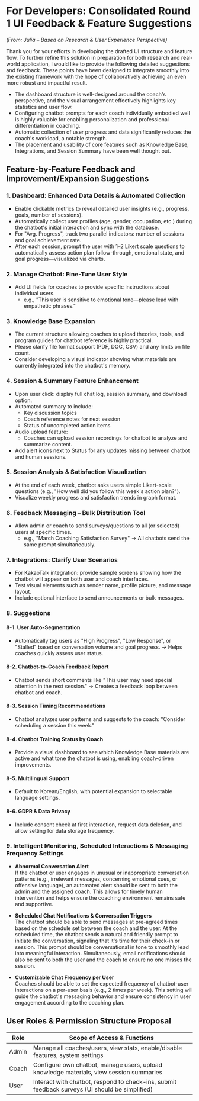 # For Developers: Consolidated Round 1 UI Feedback & Feature Suggestions

_(From: Julia – Based on Research & User Experience Perspective)_

Thank you for your efforts in developing the drafted UI structure and feature flow.
To further refine this solution in preparation for both research and real-world application,
I would like to provide the following detailed suggestions and feedback. These points have
been designed to integrate smoothly into the existing framework with the hope of
collaboratively achieving an even more robust and impactful result.

- The dashboard structure is well-designed around the coach's perspective, and the
  visual arrangement effectively highlights key statistics and user flow.
- Configuring chatbot prompts for each coach individually embodied well is highly
  valuable for enabling personalization and professional differentiation in coaching.
- Automatic collection of user progress and data significantly reduces the coach's
  workload, a notable strength.
- The placement and usability of core features such as Knowledge Base, Integrations,
  and Session Summary have been well thought out.

## Feature-by-Feature Feedback and Improvement/Expansion Suggestions

### 1. Dashboard: Enhanced Data Details & Automated Collection

- Enable clickable metrics to reveal detailed user insights (e.g., progress, goals, number
  of sessions).
- Automatically collect user profiles (age, gender, occupation, etc.) during the chatbot's
  initial interaction and sync with the database.
- For "Avg. Progress", track two parallel indicators: number of sessions and goal
  achievement rate.
- After each session, prompt the user with 1–2 Likert scale questions to automatically
  assess action plan follow-through, emotional state, and goal progress—visualized via
  charts.

### 2. Manage Chatbot: Fine-Tune User Style

- Add UI fields for coaches to provide specific instructions about individual users.
  - e.g., "This user is sensitive to emotional tone—please lead with empathetic
    phrases."

### 3. Knowledge Base Expansion

- The current structure allowing coaches to upload theories, tools, and program guides
  for chatbot reference is highly practical.
- Please clarify file format support (PDF, DOC, CSV) and any limits on file count.
- Consider developing a visual indicator showing what materials are currently
  integrated into the chatbot's memory.

### 4. Session & Summary Feature Enhancement

- Upon user click: display full chat log, session summary, and download option.
- Automated summary to include:
  - Key discussion topics
  - Coach reference notes for next session
  - Status of uncompleted action items
- Audio upload feature:
  - Coaches can upload session recordings for chatbot to analyze and summarize
    content.
- Add alert icons next to Status for any updates missing between chatbot and human
  sessions.

### 5. Session Analysis & Satisfaction Visualization

- At the end of each week, chatbot asks users simple Likert-scale questions (e.g., "How
  well did you follow this week's action plan?").
- Visualize weekly progress and satisfaction trends in graph format.

### 6. Feedback Messaging – Bulk Distribution Tool

- Allow admin or coach to send surveys/questions to all (or selected) users at specific
  times.
  - e.g., "March Coaching Satisfaction Survey" → All chatbots send the same
    prompt simultaneously.

### 7. Integrations: Clarify User Scenarios

- For KakaoTalk integration: provide sample screens showing how the chatbot will
  appear on both user and coach interfaces.
- Test visual elements such as sender name, profile picture, and message layout.
- Include optional interface to send announcements or bulk messages.

### 8. Suggestions

#### 8-1. User Auto-Segmentation

- Automatically tag users as "High Progress", "Low Response", or "Stalled" based on
  conversation volume and goal progress.
  → Helps coaches quickly assess user status.

#### 8-2. Chatbot-to-Coach Feedback Report

- Chatbot sends short comments like "This user may need special attention in the next
  session."
  → Creates a feedback loop between chatbot and coach.

#### 8-3. Session Timing Recommendations

- Chatbot analyzes user patterns and suggests to the coach: "Consider scheduling a
  session this week."

#### 8-4. Chatbot Training Status by Coach

- Provide a visual dashboard to see which Knowledge Base materials are active and
  what tone the chatbot is using, enabling coach-driven improvements.

#### 8-5. Multilingual Support

- Default to Korean/English, with potential expansion to selectable language settings.

#### 8-6. GDPR & Data Privacy

- Include consent check at first interaction, request data deletion, and allow setting for
  data storage frequency.

### 9. Intelligent Monitoring, Scheduled Interactions & Messaging Frequency Settings

- **Abnormal Conversation Alert**  
  If the chatbot or user engages in unusual or inappropriate conversation patterns (e.g.,
  irrelevant messages, concerning emotional cues, or offensive language), an automated
  alert should be sent to both the admin and the assigned coach. This allows for timely
  human intervention and helps ensure the coaching environment remains safe and
  supportive.

- **Scheduled Chat Notifications & Conversation Triggers**  
  The chatbot should be able to send messages at pre-agreed times based on the
  schedule set between the coach and the user. At the scheduled time, the chatbot sends
  a natural and friendly prompt to initiate the conversation, signaling that it's time for
  their check-in or session. This prompt should be conversational in tone to smoothly
  lead into meaningful interaction.
  Simultaneously, email notifications should also be sent to both the user and the coach
  to ensure no one misses the session.

- **Customizable Chat Frequency per User**  
  Coaches should be able to set the expected frequency of chatbot-user interactions on a
  per-user basis (e.g., 2 times per week). This setting will guide the chatbot's messaging
  behavior and ensure consistency in user engagement according to the coaching plan.

## User Roles & Permission Structure Proposal

| Role  | Scope of Access & Functions                                                                    |
| ----- | ---------------------------------------------------------------------------------------------- |
| Admin | Manage all coaches/users, view stats, enable/disable features, system settings                 |
| Coach | Configure own chatbot, manage users, upload knowledge materials, view session summaries        |
| User  | Interact with chatbot, respond to check-ins, submit feedback surveys (UI should be simplified) |
